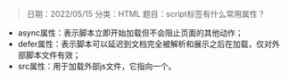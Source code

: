> 日期：2022/05/15
分类：HTML
题目：script标签有什么常用属性？

- async属性：表示脚本立即开始加载但不会阻止页面的其他动作；
- defer属性：表示脚本可以延迟到文档完全被解析和展示之后在加载，仅对外部脚本文件有效；
- src属性：用于加载外部js文件，它指向一个。

